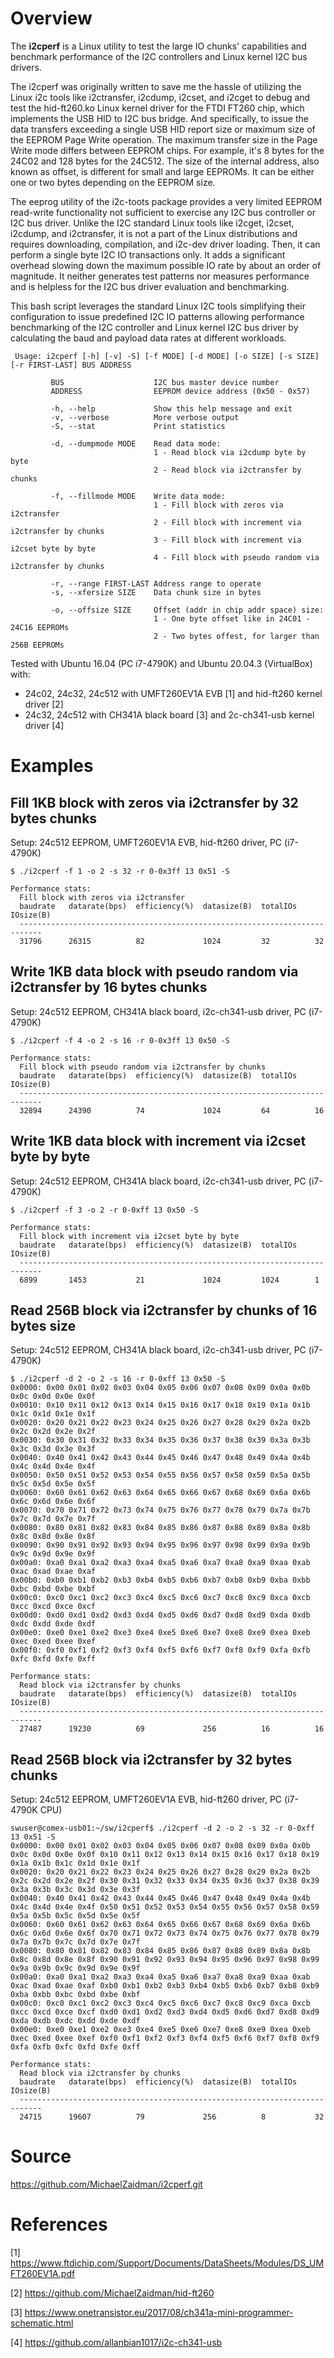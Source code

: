 
# Overview

The **i2cperf** is a Linux utility to test the large IO chunks' capabilities
and benchmark performance of the I2C controllers and Linux kernel I2C bus
drivers.

The i2cperf was originally written to save me the hassle of utilizing the
Linux i2c tools like i2ctransfer, i2cdump, i2cset, and i2cget to debug and test
the hid-ft260.ko Linux kernel driver for the FTDI FT260 chip, which implements
the USB HID to I2C bus bridge. And specifically, to issue the data transfers
exceeding a single USB HID report size or maximum size of the EEPROM Page Write
operation. The maximum transfer size in the Page Write mode differs between
EEPROM chips. For example, it's 8 bytes for the 24C02 and 128 bytes for the
24C512. The size of the internal address, also known as offset, is different
for small and large EEPROMs. It can be either one or two bytes depending on
the EEPROM size.

The eeprog utility of the i2c-toots package provides a very limited EEPROM
read-write functionality not sufficient to exercise any I2C bus controller or
I2C bus driver. Unlike the I2C standard Linux tools like i2cget, i2cset,
i2cdump, and i2ctransfer, it is not a part of the Linux distributions and
requires downloading, compilation, and i2c-dev driver loading. Then, it can
perform a single byte I2C IO transactions only. It adds a significant overhead
slowing down the maximum possible IO rate by about an order of magnitude. It
neither generates test patterns nor measures performance and is helpless for
the I2C bus driver evaluation and benchmarking.

This bash script leverages the standard Linux I2C tools simplifying their
configuration to issue predefined I2C IO patterns allowing performance
benchmarking of the I2C controller and Linux kernel I2C bus driver by
calculating the baud and payload data rates at different workloads.

```
 Usage: i2cperf [-h] [-v] -S] [-f MODE] [-d MODE] [-o SIZE] [-s SIZE] [-r FIRST-LAST] BUS ADDRESS

         BUS                    I2C bus master device number
         ADDRESS                EEPROM device address (0x50 - 0x57)

         -h, --help             Show this help message and exit
         -v, --verbose          More verbose output
         -S, --stat             Print statistics

         -d, --dumpmode MODE    Read data mode:
                                1 - Read block via i2cdump byte by byte
                                2 - Read block via i2ctransfer by chunks

         -f, --fillmode MODE    Write data mode:
                                1 - Fill block with zeros via i2ctransfer
                                2 - Fill block with increment via i2ctransfer by chunks
                                3 - Fill block with increment via i2cset byte by byte
                                4 - Fill block with pseudo random via i2ctransfer by chunks

         -r, --range FIRST-LAST Address range to operate
         -s, --xfersize SIZE    Data chunk size in bytes

         -o, --offsize SIZE     Offset (addr in chip addr space) size:
                                1 - One byte offset like in 24C01 - 24C16 EEPROMs
                                2 - Two bytes offest, for larger than 256B EEPROMs
```

Tested with Ubuntu 16.04 (PC i7-4790K) and Ubuntu 20.04.3 (VirtualBox) with:
- 24c02, 24c32, 24c512 with UMFT260EV1A EVB [1] and hid-ft260 kernel driver [2]
- 24c32, 24c512  with CH341A black board [3] and 2c-ch341-usb kernel driver [4]

# Examples

## Fill 1KB block with zeros via i2ctransfer by 32 bytes chunks
Setup: 24c512 EEPROM, UMFT260EV1A EVB, hid-ft260 driver, PC (i7-4790K)
```
$ ./i2cperf -f 1 -o 2 -s 32 -r 0-0x3ff 13 0x51 -S

Performance stats:
  Fill block with zeros via i2ctransfer
  baudrate   datarate(bps)  efficiency(%)  datasize(B)  totalIOs    IOsize(B)
  ---------------------------------------------------------------------------
  31796      26315          82             1024         32          32
```

## Write 1KB data block with pseudo random via i2ctransfer by 16 bytes chunks
Setup: 24c512 EEPROM, CH341A black board, i2c-ch341-usb driver, PC (i7-4790K)
```
$ ./i2cperf -f 4 -o 2 -s 16 -r 0-0x3ff 13 0x50 -S

Performance stats:
  Fill block with pseudo random via i2ctransfer by chunks
  baudrate   datarate(bps)  efficiency(%)  datasize(B)  totalIOs    IOsize(B)
  ---------------------------------------------------------------------------
  32894      24390          74             1024         64          16
```

## Write 1KB data block with increment via i2cset byte by byte
Setup: 24c512 EEPROM, CH341A black board, i2c-ch341-usb driver, PC (i7-4790K)
```
$ ./i2cperf -f 3 -o 2 -r 0-0xff 13 0x50 -S

Performance stats:
  Fill block with increment via i2cset byte by byte
  baudrate   datarate(bps)  efficiency(%)  datasize(B)  totalIOs    IOsize(B)
  ---------------------------------------------------------------------------
  6899       1453           21             1024         1024        1
```

## Read 256B block via i2ctransfer by chunks of 16 bytes size
Setup: 24c512 EEPROM, CH341A black board, i2c-ch341-usb driver, PC (i7-4790K)
```
$ ./i2cperf -d 2 -o 2 -s 16 -r 0-0xff 13 0x50 -S
0x0000: 0x00 0x01 0x02 0x03 0x04 0x05 0x06 0x07 0x08 0x09 0x0a 0x0b 0x0c 0x0d 0x0e 0x0f
0x0010: 0x10 0x11 0x12 0x13 0x14 0x15 0x16 0x17 0x18 0x19 0x1a 0x1b 0x1c 0x1d 0x1e 0x1f
0x0020: 0x20 0x21 0x22 0x23 0x24 0x25 0x26 0x27 0x28 0x29 0x2a 0x2b 0x2c 0x2d 0x2e 0x2f
0x0030: 0x30 0x31 0x32 0x33 0x34 0x35 0x36 0x37 0x38 0x39 0x3a 0x3b 0x3c 0x3d 0x3e 0x3f
0x0040: 0x40 0x41 0x42 0x43 0x44 0x45 0x46 0x47 0x48 0x49 0x4a 0x4b 0x4c 0x4d 0x4e 0x4f
0x0050: 0x50 0x51 0x52 0x53 0x54 0x55 0x56 0x57 0x58 0x59 0x5a 0x5b 0x5c 0x5d 0x5e 0x5f
0x0060: 0x60 0x61 0x62 0x63 0x64 0x65 0x66 0x67 0x68 0x69 0x6a 0x6b 0x6c 0x6d 0x6e 0x6f
0x0070: 0x70 0x71 0x72 0x73 0x74 0x75 0x76 0x77 0x78 0x79 0x7a 0x7b 0x7c 0x7d 0x7e 0x7f
0x0080: 0x80 0x81 0x82 0x83 0x84 0x85 0x86 0x87 0x88 0x89 0x8a 0x8b 0x8c 0x8d 0x8e 0x8f
0x0090: 0x90 0x91 0x92 0x93 0x94 0x95 0x96 0x97 0x98 0x99 0x9a 0x9b 0x9c 0x9d 0x9e 0x9f
0x00a0: 0xa0 0xa1 0xa2 0xa3 0xa4 0xa5 0xa6 0xa7 0xa8 0xa9 0xaa 0xab 0xac 0xad 0xae 0xaf
0x00b0: 0xb0 0xb1 0xb2 0xb3 0xb4 0xb5 0xb6 0xb7 0xb8 0xb9 0xba 0xbb 0xbc 0xbd 0xbe 0xbf
0x00c0: 0xc0 0xc1 0xc2 0xc3 0xc4 0xc5 0xc6 0xc7 0xc8 0xc9 0xca 0xcb 0xcc 0xcd 0xce 0xcf
0x00d0: 0xd0 0xd1 0xd2 0xd3 0xd4 0xd5 0xd6 0xd7 0xd8 0xd9 0xda 0xdb 0xdc 0xdd 0xde 0xdf
0x00e0: 0xe0 0xe1 0xe2 0xe3 0xe4 0xe5 0xe6 0xe7 0xe8 0xe9 0xea 0xeb 0xec 0xed 0xee 0xef
0x00f0: 0xf0 0xf1 0xf2 0xf3 0xf4 0xf5 0xf6 0xf7 0xf8 0xf9 0xfa 0xfb 0xfc 0xfd 0xfe 0xff

Performance stats:
  Read block via i2ctransfer by chunks
  baudrate   datarate(bps)  efficiency(%)  datasize(B)  totalIOs    IOsize(B)
  ---------------------------------------------------------------------------
  27487      19230          69             256          16          16
```

## Read 256B block via i2ctransfer by 32 bytes chunks
Setup: 24c512 EEPROM, UMFT260EV1A EVB, hid-ft260 driver, PC (i7-4790K CPU)
```
swuser@comex-usb01:~/sw/i2cperf$ ./i2cperf -d 2 -o 2 -s 32 -r 0-0xff 13 0x51 -S
0x0000: 0x00 0x01 0x02 0x03 0x04 0x05 0x06 0x07 0x08 0x09 0x0a 0x0b 0x0c 0x0d 0x0e 0x0f 0x10 0x11 0x12 0x13 0x14 0x15 0x16 0x17 0x18 0x19 0x1a 0x1b 0x1c 0x1d 0x1e 0x1f
0x0020: 0x20 0x21 0x22 0x23 0x24 0x25 0x26 0x27 0x28 0x29 0x2a 0x2b 0x2c 0x2d 0x2e 0x2f 0x30 0x31 0x32 0x33 0x34 0x35 0x36 0x37 0x38 0x39 0x3a 0x3b 0x3c 0x3d 0x3e 0x3f
0x0040: 0x40 0x41 0x42 0x43 0x44 0x45 0x46 0x47 0x48 0x49 0x4a 0x4b 0x4c 0x4d 0x4e 0x4f 0x50 0x51 0x52 0x53 0x54 0x55 0x56 0x57 0x58 0x59 0x5a 0x5b 0x5c 0x5d 0x5e 0x5f
0x0060: 0x60 0x61 0x62 0x63 0x64 0x65 0x66 0x67 0x68 0x69 0x6a 0x6b 0x6c 0x6d 0x6e 0x6f 0x70 0x71 0x72 0x73 0x74 0x75 0x76 0x77 0x78 0x79 0x7a 0x7b 0x7c 0x7d 0x7e 0x7f
0x0080: 0x80 0x81 0x82 0x83 0x84 0x85 0x86 0x87 0x88 0x89 0x8a 0x8b 0x8c 0x8d 0x8e 0x8f 0x90 0x91 0x92 0x93 0x94 0x95 0x96 0x97 0x98 0x99 0x9a 0x9b 0x9c 0x9d 0x9e 0x9f
0x00a0: 0xa0 0xa1 0xa2 0xa3 0xa4 0xa5 0xa6 0xa7 0xa8 0xa9 0xaa 0xab 0xac 0xad 0xae 0xaf 0xb0 0xb1 0xb2 0xb3 0xb4 0xb5 0xb6 0xb7 0xb8 0xb9 0xba 0xbb 0xbc 0xbd 0xbe 0xbf
0x00c0: 0xc0 0xc1 0xc2 0xc3 0xc4 0xc5 0xc6 0xc7 0xc8 0xc9 0xca 0xcb 0xcc 0xcd 0xce 0xcf 0xd0 0xd1 0xd2 0xd3 0xd4 0xd5 0xd6 0xd7 0xd8 0xd9 0xda 0xdb 0xdc 0xdd 0xde 0xdf
0x00e0: 0xe0 0xe1 0xe2 0xe3 0xe4 0xe5 0xe6 0xe7 0xe8 0xe9 0xea 0xeb 0xec 0xed 0xee 0xef 0xf0 0xf1 0xf2 0xf3 0xf4 0xf5 0xf6 0xf7 0xf8 0xf9 0xfa 0xfb 0xfc 0xfd 0xfe 0xff

Performance stats:
  Read block via i2ctransfer by chunks
  baudrate   datarate(bps)  efficiency(%)  datasize(B)  totalIOs    IOsize(B)
  ---------------------------------------------------------------------------
  24715      19607          79             256          8           32
```

# Source
https://github.com/MichaelZaidman/i2cperf.git


# References
[1] https://www.ftdichip.com/Support/Documents/DataSheets/Modules/DS_UMFT260EV1A.pdf

[2] https://github.com/MichaelZaidman/hid-ft260

[3] https://www.onetransistor.eu/2017/08/ch341a-mini-programmer-schematic.html

[4] https://github.com/allanbian1017/i2c-ch341-usb

